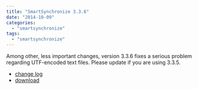 ```yaml
---
title: "SmartSynchronize 3.3.6"
date: "2014-10-09"
categories: 
  - "smartsynchronize"
tags: 
  - "smartsynchronize"
---
```


Among other, less important changes, version 3.3.6 fixes a serious problem regarding UTF-encoded text files. Please update if you are using 3.3.5.

- [change log](http://www.syntevo.com/smartsynchronize/changelog.txt)
- [download](http://www.syntevo.com/smartsynchronize/download)
